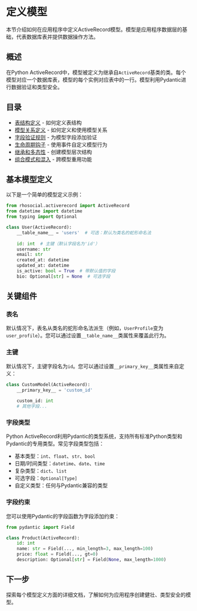 # 定义模型

本节介绍如何在应用程序中定义ActiveRecord模型。模型是应用程序数据层的基础，代表数据库表并提供数据操作方法。

## 概述

在Python ActiveRecord中，模型被定义为继承自`ActiveRecord`基类的类。每个模型对应一个数据库表，模型的每个实例对应表中的一行。模型利用Pydantic进行数据验证和类型安全。

## 目录

- [表结构定义](table_schema_definition.md) - 如何定义表结构
- [模型关系定义](model_relationships.md) - 如何定义和使用模型关系
- [字段验证规则](field_validation_rules.md) - 为模型字段添加验证
- [生命周期钩子](lifecycle_hooks.md) - 使用事件自定义模型行为
- [继承和多态性](inheritance_and_polymorphism.md) - 创建模型层次结构
- [组合模式和混入](composition_patterns_and_mixins.md) - 跨模型重用功能

## 基本模型定义

以下是一个简单的模型定义示例：

```python
from rhosocial.activerecord import ActiveRecord
from datetime import datetime
from typing import Optional

class User(ActiveRecord):
    __table_name__ = 'users'  # 可选：默认为类名的蛇形命名法
    
    id: int  # 主键（默认字段名为'id'）
    username: str
    email: str
    created_at: datetime
    updated_at: datetime
    is_active: bool = True  # 带默认值的字段
    bio: Optional[str] = None  # 可选字段
```

## 关键组件

### 表名

默认情况下，表名从类名的蛇形命名法派生（例如，`UserProfile`变为`user_profile`）。您可以通过设置`__table_name__`类属性来覆盖此行为。

### 主键

默认情况下，主键字段名为`id`。您可以通过设置`__primary_key__`类属性来自定义：

```python
class CustomModel(ActiveRecord):
    __primary_key__ = 'custom_id'
    
    custom_id: int
    # 其他字段...
```

### 字段类型

Python ActiveRecord利用Pydantic的类型系统，支持所有标准Python类型和Pydantic的专用类型。常见字段类型包括：

- 基本类型：`int`、`float`、`str`、`bool`
- 日期/时间类型：`datetime`、`date`、`time`
- 复杂类型：`dict`、`list`
- 可选字段：`Optional[Type]`
- 自定义类型：任何与Pydantic兼容的类型

### 字段约束

您可以使用Pydantic的字段函数为字段添加约束：

```python
from pydantic import Field

class Product(ActiveRecord):
    id: int
    name: str = Field(..., min_length=3, max_length=100)
    price: float = Field(..., gt=0)
    description: Optional[str] = Field(None, max_length=1000)
```

## 下一步

探索每个模型定义方面的详细文档，了解如何为应用程序创建健壮、类型安全的模型。